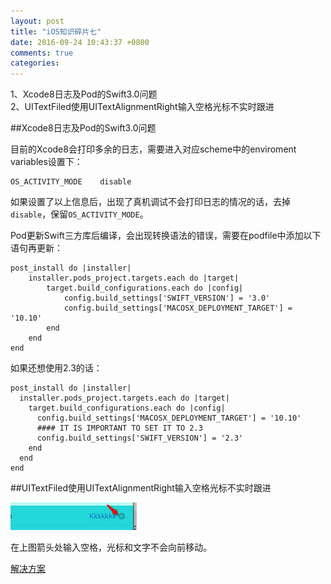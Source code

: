 ```yaml
---
layout: post
title: "iOS知识碎片七"
date: 2016-09-24 10:43:37 +0800
comments: true
categories: 
---
```

1、Xcode8日志及Pod的Swift3.0问题 <br>
2、UITextFiled使用UITextAlignmentRight输入空格光标不实时跟进

<!--more-->

##Xcode8日志及Pod的Swift3.0问题

目前的Xcode8会打印多余的日志，需要进入对应scheme中的enviroment variables设置下：

```
OS_ACTIVITY_MODE    disable
```

如果设置了以上信息后，出现了真机调试不会打印日志的情况的话，去掉`disable`，保留`OS_ACTIVITY_MODE`。

Pod更新Swift三方库后编译，会出现转换语法的错误，需要在podfile中添加以下语句再更新：

```
post_install do |installer|
    installer.pods_project.targets.each do |target|
        target.build_configurations.each do |config|
            config.build_settings['SWIFT_VERSION'] = '3.0'
            config.build_settings['MACOSX_DEPLOYMENT_TARGET'] = '10.10'
        end
    end
end
```
如果还想使用2.3的话：

```
post_install do |installer|
  installer.pods_project.targets.each do |target|
    target.build_configurations.each do |config|
      config.build_settings['MACOSX_DEPLOYMENT_TARGET'] = '10.10'
      #### IT IS IMPORTANT TO SET IT TO 2.3
      config.build_settings['SWIFT_VERSION'] = '2.3' 
    end
  end
end
```

##UITextFiled使用UITextAlignmentRight输入空格光标不实时跟进

![](/images/Snip20170205_2.png)

在上图箭头处输入空格，光标和文字不会向前移动。

[解决方案](http://stackoverflow.com/questions/19569688/right-aligned-uitextfield-spacebar-does-not-advance-cursor-in-ios-7)


